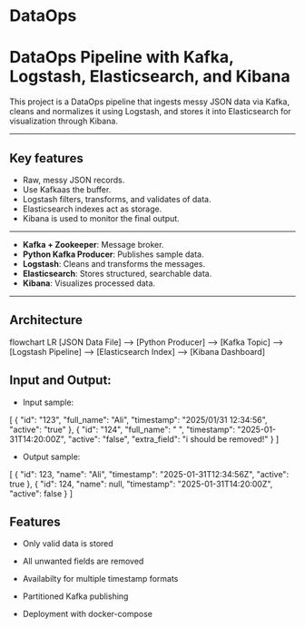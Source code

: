 # DataOps

# DataOps Pipeline with Kafka, Logstash, Elasticsearch, and Kibana

This project is a DataOps pipeline that ingests messy JSON data via Kafka, cleans and normalizes it using Logstash, and stores it into Elasticsearch for visualization through Kibana.

---

## Key features

- Raw, messy JSON records.
- Use Kafkaas the buffer.
- Logstash filters, transforms, and validates of data.
- Elasticsearch indexes act as  storage.
- Kibana is used to monitor the final output.

---

- **Kafka + Zookeeper**: Message broker.
- **Python Kafka Producer**: Publishes sample data.
- **Logstash**: Cleans and transforms the messages.
- **Elasticsearch**: Stores structured, searchable data.
- **Kibana**: Visualizes processed data.

---

## Architecture

flowchart LR
    [JSON Data File] --> [Python Producer] --> [Kafka Topic] --> [Logstash Pipeline] --> [Elasticsearch Index] --> [Kibana Dashboard]

## Input and Output:

- Input sample:
  
[
  {
    "id": "123",
    "full_name": "Ali",
    "timestamp": "2025/01/31 12:34:56",
    "active": "true"
  },
  {
    "id": "124",
    "full_name": " ",
    "timestamp": "2025-01-31T14:20:00Z",
    "active": "false",
    "extra_field": "i should be removed!"
  }
]

- Output sample:

[
  {
    "id": 123,
    "name": "Ali",
    "timestamp": "2025-01-31T12:34:56Z",
    "active": true
  },
  {
    "id": 124,
    "name": null,
    "timestamp": "2025-01-31T14:20:00Z",
    "active": false
  }
]

## Features

- Only valid data is stored

- All unwanted fields are removed

- Availabilty for multiple timestamp formats

- Partitioned Kafka publishing

- Deployment with docker-compose



